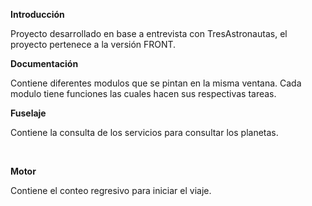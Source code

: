 <p><b>Introducción</b></p>
<p><span>Proyecto desarrollado en base a entrevista con TresAstronautas, el proyecto pertenece a la versión FRONT.</span></p>

<p><b>Documentación</b></p>
<p>
  <p><span>Contiene diferentes modulos que se pintan en la misma ventana. Cada modulo tiene funciones las cuales hacen sus respectivas tareas.</span></p>
  <p>
    <p><b>Fuselaje</b></p>
    <p><span>Contiene la consulta de los servicios para consultar los planetas.</span></p><br>
  </p>
  <p><b>Motor</b></p>
  <p><span>Contiene el conteo regresivo para iniciar el viaje.</span></p>
</p>
